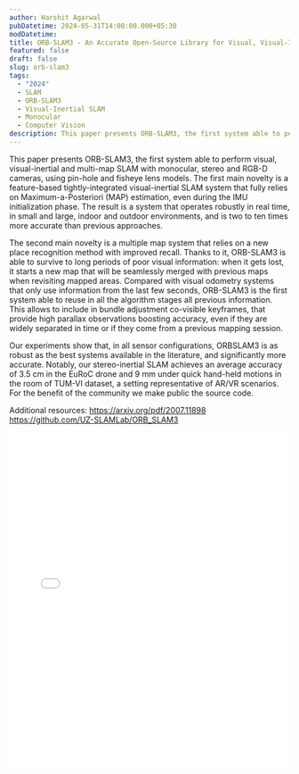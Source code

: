 ```yaml
---
author: Harshit Agarwal
pubDatetime: 2024-05-31T14:00:00.000+05:30
modDatetime:
title: ORB-SLAM3 - An Accurate Open-Source Library for Visual, Visual-Inertial and Multi-Map SLAM
featured: false
draft: false
slug: orb-slam3
tags:
  - "2024"
  - SLAM
  - ORB-SLAM3
  - Visual-Inertial SLAM
  - Monocular
  - Computer Vision
description: This paper presents ORB-SLAM3, the first system able to perform visual, visual-inertial and multi-map SLAM with monocular, stereo and RGB-D cameras. The system operates robustly in real time, in small and large, indoor and outdoor environments, and is two to ten times more accurate than previous approaches.
---
```


This paper presents ORB-SLAM3, the first system able to perform
visual, visual-inertial and multi-map SLAM with monocular, stereo
and RGB-D cameras, using pin-hole and fisheye lens models. The
first main novelty is a feature-based tightly-integrated
visual-inertial SLAM system that fully relies on
Maximum-a-Posteriori (MAP) estimation, even during the IMU
initialization phase. The result is a system that operates robustly
in real time, in small and large, indoor and outdoor environments,
and is two to ten times more accurate than previous approaches.

The second main novelty is a multiple map system that relies
on a new place recognition method with improved recall. Thanks
to it, ORB-SLAM3 is able to survive to long periods of poor
visual information: when it gets lost, it starts a new map that
will be seamlessly merged with previous maps when revisiting
mapped areas. Compared with visual odometry systems that
only use information from the last few seconds, ORB-SLAM3
is the first system able to reuse in all the algorithm stages all
previous information. This allows to include in bundle adjustment
co-visible keyframes, that provide high parallax observations
boosting accuracy, even if they are widely separated in time or
if they come from a previous mapping session.

Our experiments show that, in all sensor configurations,
ORBSLAM3 is as robust as the best systems available in the literature,
and significantly more accurate. Notably, our stereo-inertial
SLAM achieves an average accuracy of 3.5 cm in the EuRoC
drone and 9 mm under quick hand-held motions in the room of
TUM-VI dataset, a setting representative of AR/VR scenarios.
For the benefit of the community we make public the source
code.

Additional resources:
https://arxiv.org/pdf/2007.11898
https://github.com/UZ-SLAMLab/ORB_SLAM3

<embed src="/labtalks/assets/slides/2024-05-31--Harshit--ORB-SLAM3.pdf" type="application/pdf" width="100%" height="600px">
